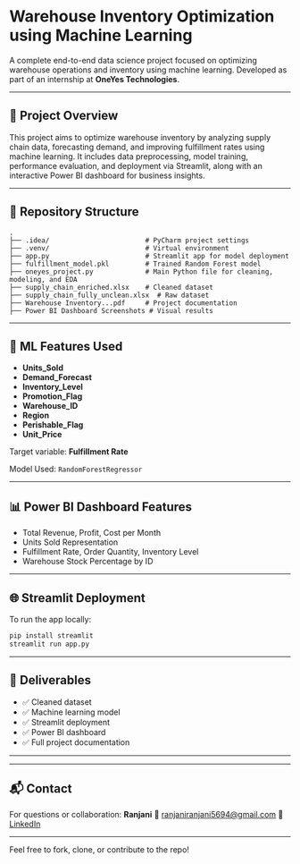 # Warehouse Inventory Optimization using Machine Learning

A complete end-to-end data science project focused on optimizing warehouse operations and inventory using machine learning. Developed as part of an internship at **OneYes Technologies**.

---

## 🚀 Project Overview
This project aims to optimize warehouse inventory by analyzing supply chain data, forecasting demand, and improving fulfillment rates using machine learning. It includes data preprocessing, model training, performance evaluation, and deployment via Streamlit, along with an interactive Power BI dashboard for business insights.

---

## 📁 Repository Structure
```
.
├── .idea/                        # PyCharm project settings
├── .venv/                        # Virtual environment
├── app.py                        # Streamlit app for model deployment
├── fulfillment_model.pkl         # Trained Random Forest model
├── oneyes_project.py             # Main Python file for cleaning, modeling, and EDA
├── supply_chain_enriched.xlsx    # Cleaned dataset
├── supply_chain_fully_unclean.xlsx  # Raw dataset
├── Warehouse Inventory...pdf     # Project documentation
├── Power BI Dashboard Screenshots # Visual results
```

---

## 🧠 ML Features Used
- **Units_Sold**
- **Demand_Forecast**
- **Inventory_Level**
- **Promotion_Flag**
- **Warehouse_ID**
- **Region**
- **Perishable_Flag**
- **Unit_Price**

Target variable: **Fulfillment Rate**

Model Used: `RandomForestRegressor`

---

## 📊 Power BI Dashboard Features
- Total Revenue, Profit, Cost per Month
- Units Sold Representation
- Fulfillment Rate, Order Quantity, Inventory Level
- Warehouse Stock Percentage by ID

---

## 🌐 Streamlit Deployment
To run the app locally:
```bash
pip install streamlit
streamlit run app.py
```

---

## 📝 Deliverables
- ✅ Cleaned dataset
- ✅ Machine learning model
- ✅ Streamlit deployment
- ✅ Power BI dashboard
- ✅ Full project documentation

---

---



## 📬 Contact

For questions or collaboration:
**Ranjani**
📧 [ranjaniranjani5694@gmail.com](mailto:ranjaniranjani5694@gmail.com)
🔗 [LinkedIn](https://linkedin.com/in/ranjani8)

---


Feel free to fork, clone, or contribute to the repo!
